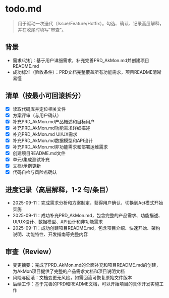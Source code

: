# todo.md

> 用于驱动一次迭代（Issue/Feature/Hotfix）。勾选、确认、记录高层解释，并在收尾时填写"审查"。

## 背景
- 需求/动机：基于用户详细需求，补充完善PRD_AkMon.md并创建项目README.md
- 成功标准（验收条件）：PRD文档完整覆盖所有功能需求，项目README清晰易懂

## 清单（按最小可回滚拆分）
- [x] 读取代码库并定位相关文件
- [x] 方案评审（与用户确认）
- [x] 补充PRD_AkMon.md产品概述和目标用户
- [x] 补充PRD_AkMon.md功能需求详细描述
- [x] 补充PRD_AkMon.md UI/UX需求
- [x] 补充PRD_AkMon.md数据模型和API设计
- [x] 补充PRD_AkMon.md非功能需求和部署运维需求
- [x] 创建项目README.md文件
- [x] 单元/集成测试补充
- [x] 文档/示例更新
- [x] 代码自检与风险点确认

## 进度记录（高层解释，1-2 句/条目）
- 2025-09-11：完成需求分析和方案制定，获得用户确认，切换到Act模式开始实施
- 2025-09-11：成功补充PRD_AkMon.md，包含完整的产品需求、功能描述、UI/UX设计、数据模型、API设计和非功能需求
- 2025-09-11：成功创建项目README.md，包含项目介绍、快速开始、架构说明、功能特性、开发指南等完整内容

## 审查（Review）
- 变更摘要：完成了PRD_AkMon.md的全面补充和项目README.md的创建，为AkMon项目提供了完整的产品需求文档和项目说明文档
- 风险与回滚：文档变更无风险，如需回滚可恢复原始文件版本
- 后续工作：基于完善的PRD和README文档，可以开始项目的具体开发实施工作
